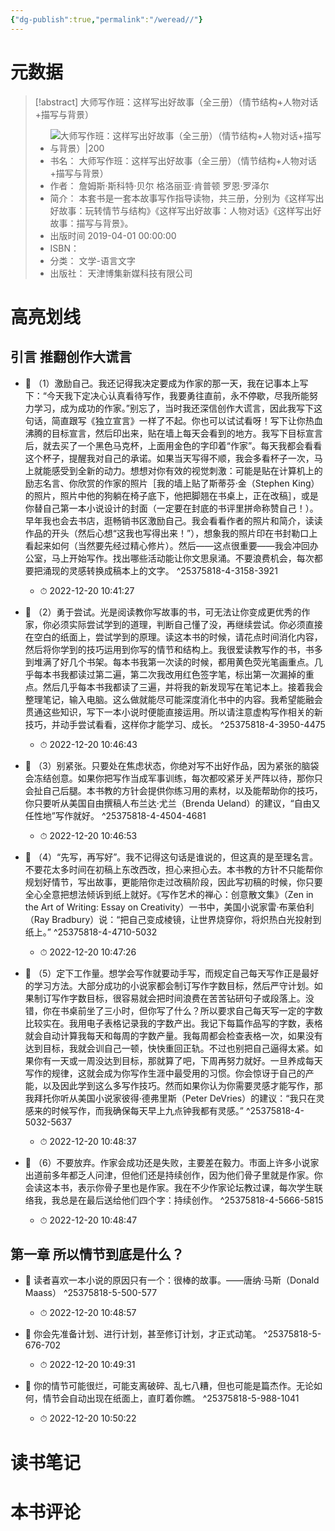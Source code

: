 ```yaml
---
{"dg-publish":true,"permalink":"/weread//"}
---
```


# 元数据
> [!abstract] 大师写作班：这样写出好故事（全三册）（情节结构+人物对话+描写与背景）
> - ![ 大师写作班：这样写出好故事（全三册）（情节结构+人物对话+描写与背景）|200](https://weread-1258476243.file.myqcloud.com/weread/cover/29/YueWen_25375818/t7_YueWen_25375818.jpg)
> - 书名： 大师写作班：这样写出好故事（全三册）（情节结构+人物对话+描写与背景）
> - 作者： 詹姆斯·斯科特·贝尔 格洛丽亚·肯普顿 罗恩·罗泽尔
> - 简介： 本套书是一套本故事写作指导读物，共三册，分别为《这样写出好故事：玩转情节与结构》《这样写出好故事：人物对话》《这样写出好故事：描写与背景》。
> - 出版时间 2019-04-01 00:00:00
> - ISBN： 
> - 分类： 文学-语言文字
> - 出版社： 天津博集新媒科技有限公司

# 高亮划线

## 引言 推翻创作大谎言


- 📌 （1）激励自己。我还记得我决定要成为作家的那一天，我在记事本上写下：“今天我下定决心认真看待写作，我要勇往直前，永不停歇，尽我所能努力学习，成为成功的作家。”别忘了，当时我还深信创作大谎言，因此我写下这句话，简直跟写《独立宣言》一样了不起。你也可以试试看呀！写下让你热血沸腾的目标宣言，然后印出来，贴在墙上每天会看到的地方。我写下目标宣言后，就去买了一个黑色马克杯，上面用金色的字印着“作家”。每天我都会看看这个杯子，提醒我对自己的承诺。如果当天写得不顺，我会多看杯子一次，马上就能感受到全新的动力。想想对你有效的视觉刺激：可能是贴在计算机上的励志名言、你欣赏的作家的照片［我的墙上贴了斯蒂芬·金（Stephen King）的照片，照片中他的狗躺在椅子底下，他把脚翘在书桌上，正在改稿］，或是你替自己第一本小说设计的封面（一定要在封底的书评里拼命称赞自己！）。早年我也会去书店，逛畅销书区激励自己。我会看看作者的照片和简介，读读作品的开头（然后心想“这我也写得出来！”），想象我的照片印在书封勒口上看起来如何（当然要先经过精心修片）。然后——这点很重要——我会冲回办公室，马上开始写作。找出哪些活动能让你文思泉涌。不要浪费机会，每次都要把涌现的灵感转换成稿本上的文字。 ^25375818-4-3158-3921
    - ⏱ 2022-12-20 10:41:27 

- 📌 （2）勇于尝试。光是阅读教你写故事的书，可无法让你变成更优秀的作家，你必须实际尝试学到的道理，判断自己懂了没，再继续尝试。你必须直接在空白的纸面上，尝试学到的原理。读这本书的时候，请花点时间消化内容，然后将你学到的技巧运用到你写的情节和结构上。我很爱读教写作的书，书多到堆满了好几个书架。每本书我第一次读的时候，都用黄色荧光笔画重点。几乎每本书我都读过第二遍，第二次我改用红色签字笔，标出第一次漏掉的重点。然后几乎每本书我都读了三遍，并将我的新发现写在笔记本上。接着我会整理笔记，输入电脑。这么做就能尽可能深度消化书中的内容。我希望能融会贯通这些知识，写下一本小说时便能直接运用。所以请注意虚构写作相关的新技巧，并动手尝试看看，这样你才能学习、成长。 ^25375818-4-3950-4475
    - ⏱ 2022-12-20 10:46:43 

- 📌 （3）别紧张。只要处在焦虑状态，你绝对写不出好作品，因为紧张的脑袋会冻结创意。如果你把写作当成军事训练，每次都咬紧牙关严阵以待，那你只会扯自己后腿。本书教的方针会提供你练习用的素材，以及能帮助你的技巧，你只要听从美国自由撰稿人布兰达·尤兰（Brenda Ueland）的建议，“自由又任性地”写作就好。 ^25375818-4-4504-4681
    - ⏱ 2022-12-20 10:46:53 

- 📌 （4）“先写，再写好”。我不记得这句话是谁说的，但这真的是至理名言。不要花太多时间在初稿上东改西改，担心来担心去。本书教的方针不只能帮你规划好情节，写出故事，更能陪你走过改稿阶段，因此写初稿的时候，你只要全心全意把想法倾诉到纸上就好。《写作艺术的禅心：创意散文集》（Zen in the Art of Writing: Essay on Creativity）一书中，美国小说家雷·布莱伯利（Ray Bradbury）说：“把自己变成棱镜，让世界烧穿你，将炽热白光投射到纸上。” ^25375818-4-4710-5032
    - ⏱ 2022-12-20 10:47:26 

- 📌 （5）定下工作量。想学会写作就要动手写，而规定自己每天写作正是最好的学习方法。大部分成功的小说家都会制订写作字数目标，然后严守计划。如果制订写作字数目标，很容易就会把时间浪费在苦苦钻研句子或段落上。没错，你在书桌前坐了三小时，但你写了什么？所以要求自己每天写一定的字数比较实在。我用电子表格记录我的字数产出。我记下每篇作品写的字数，表格就会自动计算我每天和每周的字数产量。我每周都会检查表格一次，如果没有达到目标，我就会训自己一顿，快快重回正轨。不过也别把自己逼得太紧。如果你有一天或一周没达到目标，那就算了吧，下周再努力就好。一旦养成每天写作的规律，这就会成为你写作生涯中最受用的习惯。你会惊讶于自己的产能，以及因此学到这么多写作技巧。然而如果你认为你需要灵感才能写作，那我拜托你听从美国小说家彼得·德弗里斯（Peter DeVries）的建议：“我只在灵感来的时候写作，而我确保每天早上九点钟我都有灵感。” ^25375818-4-5032-5637
    - ⏱ 2022-12-20 10:48:37 

- 📌 （6）不要放弃。作家会成功还是失败，主要差在毅力。市面上许多小说家出道前多年都乏人问津，但他们还是持续创作，因为他们骨子里就是作家。你会读这本书，表示你骨子里也是作家。我在不少作家论坛教过课，每次学生联络我，我总是在最后送给他们四个字：持续创作。 ^25375818-4-5666-5815
    - ⏱ 2022-12-20 10:48:47 
## 第一章 所以情节到底是什么？


- 📌 读者喜欢一本小说的原因只有一个：很棒的故事。——唐纳·马斯（Donald Maass） ^25375818-5-500-577
    - ⏱ 2022-12-20 10:48:57 

- 📌 你会先准备计划、进行计划，甚至修订计划，才正式动笔。 ^25375818-5-676-702
    - ⏱ 2022-12-20 10:49:31 

- 📌 你的情节可能很烂，可能支离破碎、乱七八糟，但也可能是篇杰作。无论如何，情节会自动出现在纸面上，直盯着你瞧。 ^25375818-5-988-1041
    - ⏱ 2022-12-20 10:50:22 
# 读书笔记

# 本书评论
